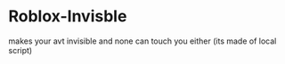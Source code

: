 # Roblox-Invisble
makes your avt invisible and none can touch you either (its made of local script)

